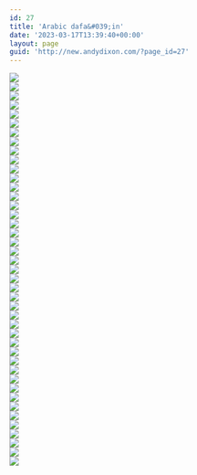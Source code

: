 ```yaml
---
id: 27
title: 'Arabic dafa&#039;in'
date: '2023-03-17T13:39:40+00:00'
layout: page
guid: 'http://new.andydixon.com/?page_id=27'
---
```


[![](https://i0.wp.com/assets.g8x2.ldn.idrivee2-23.com/occult/Arabic%20-%20dafa%27in/001.thumb.jpg?w=1200&ssl=1)](https://i0.wp.com/assets.g8x2.ldn.idrivee2-23.com/occult/Arabic%20-%20dafa%27in/001.jpg?ssl=1)  
[![](https://i0.wp.com/assets.g8x2.ldn.idrivee2-23.com/occult/Arabic%20-%20dafa%27in/002.thumb.jpg?w=1200&ssl=1)](https://i0.wp.com/assets.g8x2.ldn.idrivee2-23.com/occult/Arabic%20-%20dafa%27in/002.jpg?ssl=1)  
[![](https://i0.wp.com/assets.g8x2.ldn.idrivee2-23.com/occult/Arabic%20-%20dafa%27in/003.thumb.jpg?w=1200&ssl=1)](https://i0.wp.com/assets.g8x2.ldn.idrivee2-23.com/occult/Arabic%20-%20dafa%27in/003.jpg?ssl=1)  
[![](https://i0.wp.com/assets.g8x2.ldn.idrivee2-23.com/occult/Arabic%20-%20dafa%27in/004.thumb.jpg?w=1200&ssl=1)](https://i0.wp.com/assets.g8x2.ldn.idrivee2-23.com/occult/Arabic%20-%20dafa%27in/004.jpg?ssl=1)  
[![](https://i0.wp.com/assets.g8x2.ldn.idrivee2-23.com/occult/Arabic%20-%20dafa%27in/005.thumb.jpg?w=1200&ssl=1)](https://i0.wp.com/assets.g8x2.ldn.idrivee2-23.com/occult/Arabic%20-%20dafa%27in/005.jpg?ssl=1)  
[![](https://i0.wp.com/assets.g8x2.ldn.idrivee2-23.com/occult/Arabic%20-%20dafa%27in/006.thumb.jpg?w=1200&ssl=1)](https://i0.wp.com/assets.g8x2.ldn.idrivee2-23.com/occult/Arabic%20-%20dafa%27in/006.jpg?ssl=1)  
[![](https://i0.wp.com/assets.g8x2.ldn.idrivee2-23.com/occult/Arabic%20-%20dafa%27in/007.thumb.jpg?w=1200&ssl=1)](https://i0.wp.com/assets.g8x2.ldn.idrivee2-23.com/occult/Arabic%20-%20dafa%27in/007.jpg?ssl=1)  
[![](https://i0.wp.com/assets.g8x2.ldn.idrivee2-23.com/occult/Arabic%20-%20dafa%27in/008.thumb.jpg?w=1200&ssl=1)](https://i0.wp.com/assets.g8x2.ldn.idrivee2-23.com/occult/Arabic%20-%20dafa%27in/008.jpg?ssl=1)  
[![](https://i0.wp.com/assets.g8x2.ldn.idrivee2-23.com/occult/Arabic%20-%20dafa%27in/009.thumb.jpg?w=1200&ssl=1)](https://i0.wp.com/assets.g8x2.ldn.idrivee2-23.com/occult/Arabic%20-%20dafa%27in/009.jpg?ssl=1)  
[![](https://i0.wp.com/assets.g8x2.ldn.idrivee2-23.com/occult/Arabic%20-%20dafa%27in/010.thumb.jpg?w=1200&ssl=1)](https://i0.wp.com/assets.g8x2.ldn.idrivee2-23.com/occult/Arabic%20-%20dafa%27in/010.jpg?ssl=1)  
[![](https://i0.wp.com/assets.g8x2.ldn.idrivee2-23.com/occult/Arabic%20-%20dafa%27in/011.thumb.jpg?w=1200&ssl=1)](https://i0.wp.com/assets.g8x2.ldn.idrivee2-23.com/occult/Arabic%20-%20dafa%27in/011.jpg?ssl=1)  
[![](https://i0.wp.com/assets.g8x2.ldn.idrivee2-23.com/occult/Arabic%20-%20dafa%27in/012.thumb.jpg?w=1200&ssl=1)](https://i0.wp.com/assets.g8x2.ldn.idrivee2-23.com/occult/Arabic%20-%20dafa%27in/012.jpg?ssl=1)  
[![](https://i0.wp.com/assets.g8x2.ldn.idrivee2-23.com/occult/Arabic%20-%20dafa%27in/013.thumb.jpg?w=1200&ssl=1)](https://i0.wp.com/assets.g8x2.ldn.idrivee2-23.com/occult/Arabic%20-%20dafa%27in/013.jpg?ssl=1)  
[![](https://i0.wp.com/assets.g8x2.ldn.idrivee2-23.com/occult/Arabic%20-%20dafa%27in/014.thumb.jpg?w=1200&ssl=1)](https://i0.wp.com/assets.g8x2.ldn.idrivee2-23.com/occult/Arabic%20-%20dafa%27in/014.jpg?ssl=1)  
[![](https://i0.wp.com/assets.g8x2.ldn.idrivee2-23.com/occult/Arabic%20-%20dafa%27in/015.thumb.jpg?w=1200&ssl=1)](https://i0.wp.com/assets.g8x2.ldn.idrivee2-23.com/occult/Arabic%20-%20dafa%27in/015.jpg?ssl=1)  
[![](https://i0.wp.com/assets.g8x2.ldn.idrivee2-23.com/occult/Arabic%20-%20dafa%27in/016.thumb.jpg?w=1200&ssl=1)](https://i0.wp.com/assets.g8x2.ldn.idrivee2-23.com/occult/Arabic%20-%20dafa%27in/016.jpg?ssl=1)  
[![](https://i0.wp.com/assets.g8x2.ldn.idrivee2-23.com/occult/Arabic%20-%20dafa%27in/017.thumb.jpg?w=1200&ssl=1)](https://i0.wp.com/assets.g8x2.ldn.idrivee2-23.com/occult/Arabic%20-%20dafa%27in/017.jpg?ssl=1)  
[![](https://i0.wp.com/assets.g8x2.ldn.idrivee2-23.com/occult/Arabic%20-%20dafa%27in/018.thumb.jpg?w=1200&ssl=1)](https://i0.wp.com/assets.g8x2.ldn.idrivee2-23.com/occult/Arabic%20-%20dafa%27in/018.jpg?ssl=1)  
[![](https://i0.wp.com/assets.g8x2.ldn.idrivee2-23.com/occult/Arabic%20-%20dafa%27in/019.thumb.jpg?w=1200&ssl=1)](https://i0.wp.com/assets.g8x2.ldn.idrivee2-23.com/occult/Arabic%20-%20dafa%27in/019.jpg?ssl=1)  
[![](https://i0.wp.com/assets.g8x2.ldn.idrivee2-23.com/occult/Arabic%20-%20dafa%27in/020.thumb.jpg?w=1200&ssl=1)](https://i0.wp.com/assets.g8x2.ldn.idrivee2-23.com/occult/Arabic%20-%20dafa%27in/020.jpg?ssl=1)  
[![](https://i0.wp.com/assets.g8x2.ldn.idrivee2-23.com/occult/Arabic%20-%20dafa%27in/021.thumb.jpg?w=1200&ssl=1)](https://i0.wp.com/assets.g8x2.ldn.idrivee2-23.com/occult/Arabic%20-%20dafa%27in/021.jpg?ssl=1)  
[![](https://i0.wp.com/assets.g8x2.ldn.idrivee2-23.com/occult/Arabic%20-%20dafa%27in/022.thumb.jpg?w=1200&ssl=1)](https://i0.wp.com/assets.g8x2.ldn.idrivee2-23.com/occult/Arabic%20-%20dafa%27in/022.jpg?ssl=1)  
[![](https://i0.wp.com/assets.g8x2.ldn.idrivee2-23.com/occult/Arabic%20-%20dafa%27in/023.thumb.jpg?w=1200&ssl=1)](https://i0.wp.com/assets.g8x2.ldn.idrivee2-23.com/occult/Arabic%20-%20dafa%27in/023.jpg?ssl=1)  
[![](https://i0.wp.com/assets.g8x2.ldn.idrivee2-23.com/occult/Arabic%20-%20dafa%27in/024.thumb.jpg?w=1200&ssl=1)](https://i0.wp.com/assets.g8x2.ldn.idrivee2-23.com/occult/Arabic%20-%20dafa%27in/024.jpg?ssl=1)  
[![](https://i0.wp.com/assets.g8x2.ldn.idrivee2-23.com/occult/Arabic%20-%20dafa%27in/025.thumb.jpg?w=1200&ssl=1)](https://i0.wp.com/assets.g8x2.ldn.idrivee2-23.com/occult/Arabic%20-%20dafa%27in/025.jpg?ssl=1)  
[![](https://i0.wp.com/assets.g8x2.ldn.idrivee2-23.com/occult/Arabic%20-%20dafa%27in/026.thumb.jpg?w=1200&ssl=1)](https://i0.wp.com/assets.g8x2.ldn.idrivee2-23.com/occult/Arabic%20-%20dafa%27in/026.jpg?ssl=1)  
[![](https://i0.wp.com/assets.g8x2.ldn.idrivee2-23.com/occult/Arabic%20-%20dafa%27in/027.thumb.jpg?w=1200&ssl=1)](https://i0.wp.com/assets.g8x2.ldn.idrivee2-23.com/occult/Arabic%20-%20dafa%27in/027.jpg?ssl=1)  
[![](https://i0.wp.com/assets.g8x2.ldn.idrivee2-23.com/occult/Arabic%20-%20dafa%27in/028.thumb.jpg?w=1200&ssl=1)](https://i0.wp.com/assets.g8x2.ldn.idrivee2-23.com/occult/Arabic%20-%20dafa%27in/028.jpg?ssl=1)  
[![](https://i0.wp.com/assets.g8x2.ldn.idrivee2-23.com/occult/Arabic%20-%20dafa%27in/029.thumb.jpg?w=1200&ssl=1)](https://i0.wp.com/assets.g8x2.ldn.idrivee2-23.com/occult/Arabic%20-%20dafa%27in/029.jpg?ssl=1)  
[![](https://i0.wp.com/assets.g8x2.ldn.idrivee2-23.com/occult/Arabic%20-%20dafa%27in/030.thumb.jpg?w=1200&ssl=1)](https://i0.wp.com/assets.g8x2.ldn.idrivee2-23.com/occult/Arabic%20-%20dafa%27in/030.jpg?ssl=1)  
[![](https://i0.wp.com/assets.g8x2.ldn.idrivee2-23.com/occult/Arabic%20-%20dafa%27in/031.thumb.jpg?w=1200&ssl=1)](https://i0.wp.com/assets.g8x2.ldn.idrivee2-23.com/occult/Arabic%20-%20dafa%27in/031.jpg?ssl=1)  
[![](https://i0.wp.com/assets.g8x2.ldn.idrivee2-23.com/occult/Arabic%20-%20dafa%27in/032.thumb.jpg?w=1200&ssl=1)](https://i0.wp.com/assets.g8x2.ldn.idrivee2-23.com/occult/Arabic%20-%20dafa%27in/032.jpg?ssl=1)  
[![](https://i0.wp.com/assets.g8x2.ldn.idrivee2-23.com/occult/Arabic%20-%20dafa%27in/033.thumb.jpg?w=1200&ssl=1)](https://i0.wp.com/assets.g8x2.ldn.idrivee2-23.com/occult/Arabic%20-%20dafa%27in/033.jpg?ssl=1)  
[![](https://i0.wp.com/assets.g8x2.ldn.idrivee2-23.com/occult/Arabic%20-%20dafa%27in/034.thumb.jpg?w=1200&ssl=1)](https://i0.wp.com/assets.g8x2.ldn.idrivee2-23.com/occult/Arabic%20-%20dafa%27in/034.jpg?ssl=1)  
[![](https://i0.wp.com/assets.g8x2.ldn.idrivee2-23.com/occult/Arabic%20-%20dafa%27in/035.thumb.jpg?w=1200&ssl=1)](https://i0.wp.com/assets.g8x2.ldn.idrivee2-23.com/occult/Arabic%20-%20dafa%27in/035.jpg?ssl=1)  
[![](https://i0.wp.com/assets.g8x2.ldn.idrivee2-23.com/occult/Arabic%20-%20dafa%27in/036.thumb.jpg?w=1200&ssl=1)](https://i0.wp.com/assets.g8x2.ldn.idrivee2-23.com/occult/Arabic%20-%20dafa%27in/036.jpg?ssl=1)  
[![](https://i0.wp.com/assets.g8x2.ldn.idrivee2-23.com/occult/Arabic%20-%20dafa%27in/037.thumb.jpg?w=1200&ssl=1)](https://i0.wp.com/assets.g8x2.ldn.idrivee2-23.com/occult/Arabic%20-%20dafa%27in/037.jpg?ssl=1)  
[![](https://i0.wp.com/assets.g8x2.ldn.idrivee2-23.com/occult/Arabic%20-%20dafa%27in/038.thumb.jpg?w=1200&ssl=1)](https://i0.wp.com/assets.g8x2.ldn.idrivee2-23.com/occult/Arabic%20-%20dafa%27in/038.jpg?ssl=1)  
[![](https://i0.wp.com/assets.g8x2.ldn.idrivee2-23.com/occult/Arabic%20-%20dafa%27in/039.thumb.jpg?w=1200&ssl=1)](https://i0.wp.com/assets.g8x2.ldn.idrivee2-23.com/occult/Arabic%20-%20dafa%27in/039.jpg?ssl=1)  
[![](https://i0.wp.com/assets.g8x2.ldn.idrivee2-23.com/occult/Arabic%20-%20dafa%27in/040.thumb.jpg?w=1200&ssl=1)](https://i0.wp.com/assets.g8x2.ldn.idrivee2-23.com/occult/Arabic%20-%20dafa%27in/040.jpg?ssl=1)  
[![](https://i0.wp.com/assets.g8x2.ldn.idrivee2-23.com/occult/Arabic%20-%20dafa%27in/041.thumb.jpg?w=1200&ssl=1)](https://i0.wp.com/assets.g8x2.ldn.idrivee2-23.com/occult/Arabic%20-%20dafa%27in/041.jpg?ssl=1)  
[![](https://i0.wp.com/assets.g8x2.ldn.idrivee2-23.com/occult/Arabic%20-%20dafa%27in/042.thumb.jpg?w=1200&ssl=1)](https://i0.wp.com/assets.g8x2.ldn.idrivee2-23.com/occult/Arabic%20-%20dafa%27in/042.jpg?ssl=1)  
[![](https://i0.wp.com/assets.g8x2.ldn.idrivee2-23.com/occult/Arabic%20-%20dafa%27in/043.thumb.jpg?w=1200&ssl=1)](https://i0.wp.com/assets.g8x2.ldn.idrivee2-23.com/occult/Arabic%20-%20dafa%27in/043.jpg?ssl=1)